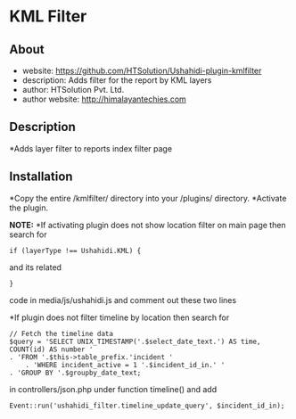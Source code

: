 KML Filter
=================
About
-----
* website: https://github.com/HTSolution/Ushahidi-plugin-kmlfilter
* description: Adds filter for the report by KML layers
* author: HTSolution Pvt. Ltd.
* author website: http://himalayantechies.com

Description
-----------------
*Adds layer filter to reports index filter page 


Installation
----------------
*Copy the entire /kmlfilter/ directory into your /plugins/ directory.
*Activate the plugin.


__NOTE:__
*If activating plugin does not show location filter on main page then search for

	if (layerType !== Ushahidi.KML) {
	
and its related
	
	}
	
code in media/js/ushahidi.js and comment out these two lines

*If plugin does not filter timeline by location then search for 
	
	// Fetch the timeline data
	$query = 'SELECT UNIX_TIMESTAMP('.$select_date_text.') AS time, COUNT(id) AS number '
	. 'FROM '.$this->table_prefix.'incident '
		. 'WHERE incident_active = 1 '.$incident_id_in.' '
	. 'GROUP BY '.$groupby_date_text;

in controllers/json.php under function timeline() and add
	
	Event::run('ushahidi_filter.timeline_update_query', $incident_id_in);